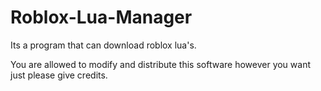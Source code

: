 # Roblox-Lua-Manager
Its a program that can download roblox lua's.

You are allowed to modify and distribute this software however you want just please give credits. 
